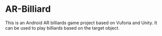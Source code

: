# AR-Billiard
 This is an Android AR billiards game project based on Vuforia and Unity. It can be used to play billiards based on the target object.
